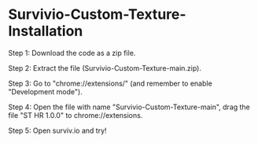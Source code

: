 # Survivio-Custom-Texture-Installation
Step 1: Download the code as a zip file.

Step 2: Extract the file (Survivio-Custom-Texture-main.zip).

Step 3: Go to "chrome://extensions/" (and remember to enable "Development mode").

Step 4: Open the file with name "Survivio-Custom-Texture-main", drag the file "ST HR 1.0.0" to chrome://extensions.

Step 5: Open surviv.io and try!
